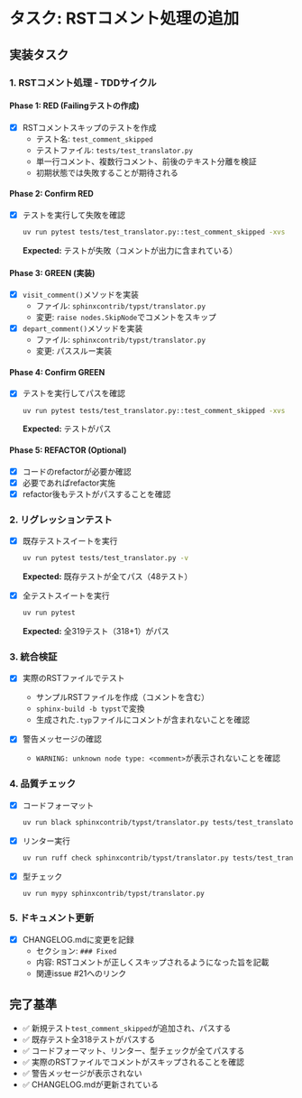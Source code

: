 # タスク: RSTコメント処理の追加

## 実装タスク

### 1. RSTコメント処理 - TDDサイクル

#### Phase 1: RED (Failingテストの作成)

- [x] RSTコメントスキップのテストを作成
  - テスト名: `test_comment_skipped`
  - テストファイル: `tests/test_translator.py`
  - 単一行コメント、複数行コメント、前後のテキスト分離を検証
  - 初期状態では失敗することが期待される

#### Phase 2: Confirm RED

- [x] テストを実行して失敗を確認
  ```bash
  uv run pytest tests/test_translator.py::test_comment_skipped -xvs
  ```
  **Expected:** テストが失敗（コメントが出力に含まれている）

#### Phase 3: GREEN (実装)

- [x] `visit_comment()`メソッドを実装
  - ファイル: `sphinxcontrib/typst/translator.py`
  - 変更: `raise nodes.SkipNode`でコメントをスキップ
- [x] `depart_comment()`メソッドを実装
  - ファイル: `sphinxcontrib/typst/translator.py`
  - 変更: パススルー実装

#### Phase 4: Confirm GREEN

- [x] テストを実行してパスを確認
  ```bash
  uv run pytest tests/test_translator.py::test_comment_skipped -xvs
  ```
  **Expected:** テストがパス

#### Phase 5: REFACTOR (Optional)

- [x] コードのrefactorが必要か確認
- [x] 必要であればrefactor実施
- [x] refactor後もテストがパスすることを確認

### 2. リグレッションテスト

- [x] 既存テストスイートを実行
  ```bash
  uv run pytest tests/test_translator.py -v
  ```
  **Expected:** 既存テストが全てパス（48テスト）

- [x] 全テストスイートを実行
  ```bash
  uv run pytest
  ```
  **Expected:** 全319テスト（318+1）がパス

### 3. 統合検証

- [x] 実際のRSTファイルでテスト
  - サンプルRSTファイルを作成（コメントを含む）
  - `sphinx-build -b typst`で変換
  - 生成された`.typ`ファイルにコメントが含まれないことを確認

- [x] 警告メッセージの確認
  - `WARNING: unknown node type: <comment>`が表示されないことを確認

### 4. 品質チェック

- [x] コードフォーマット
  ```bash
  uv run black sphinxcontrib/typst/translator.py tests/test_translator.py
  ```

- [x] リンター実行
  ```bash
  uv run ruff check sphinxcontrib/typst/translator.py tests/test_translator.py
  ```

- [x] 型チェック
  ```bash
  uv run mypy sphinxcontrib/typst/translator.py
  ```

### 5. ドキュメント更新

- [x] CHANGELOG.mdに変更を記録
  - セクション: `### Fixed`
  - 内容: RSTコメントが正しくスキップされるようになった旨を記載
  - 関連issue #21へのリンク

## 完了基準

- ✅ 新規テスト`test_comment_skipped`が追加され、パスする
- ✅ 既存テスト全318テストがパスする
- ✅ コードフォーマット、リンター、型チェックが全てパスする
- ✅ 実際のRSTファイルでコメントがスキップされることを確認
- ✅ 警告メッセージが表示されない
- ✅ CHANGELOG.mdが更新されている
